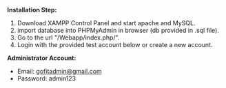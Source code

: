 **Installation Step:**
1. Download XAMPP Control Panel and start apache and MySQL.
2. import database into PHPMyAdmin in browser (db provided in .sql file).
3. Go to the url "/Webapp/index.php/".
4. Login with the provided test account below or create a new account.

**Administrator Account:**
- Email: gofitadmin@gmail.com
- Password: admin123

